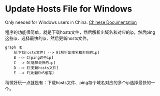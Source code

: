 # Update Hosts File for Windows

Only needed for Windows users in China.
[Chinese Documentation](https://www.windtunnel.cn/posts/rust/update-hosts/)

程序的功能很简单，就是下载hosts文件，然后解析出域名和对应的ip，然后ping这些ip，选择最快的ip，然后更新hosts文件。

```mermaid
graph TD
    A[下载hosts文件] --> B[解析出域名和对应的ip]
    B --> C[ping这些ip]
    C --> D[选择最快的ip]
    D --> E[更新hosts文件]
    E --> F[刷新DNS缓存]
```

稍微好玩一点就是有：下载hosts文件、ping每个域名对应的多个ip选择最快的一个。
